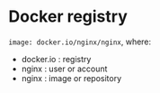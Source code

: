 # Docker registry

`image: docker.io/nginx/nginx`, where:
- docker.io : registry
- nginx : user or account
- nginx : image or repository
